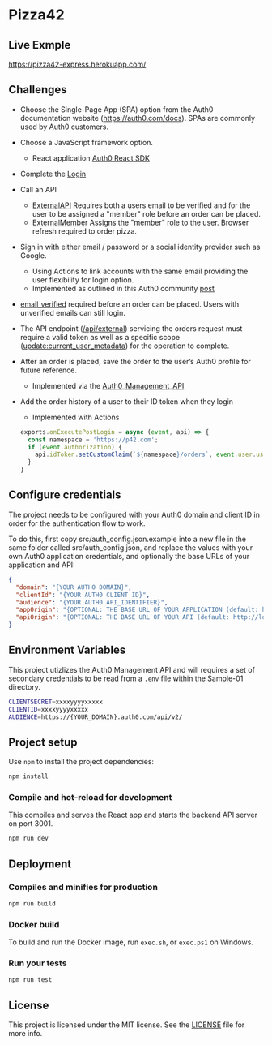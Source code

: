 # Pizza42 

## Live Exmple
<https://pizza42-express.herokuapp.com/>

## Challenges 
- Choose the Single-Page App (SPA) option from the Auth0 documentation website
(https://auth0.com/docs). SPAs are commonly used by Auth0 customers.
- Choose a JavaScript framework option. 
    - React application [Auth0 React SDK](https://github.com/auth0/auth0-react)
- Complete the [Login](https://github.com/arneff/auth0-react-samples/blob/d1027816292860a8908422da29cb50eb4a4177b6/Sample-01/src/components/NavBar.js#L85-L94) 
- Call an API 
    - [ExternalAPI](https://github.com/arneff/auth0-react-samples/blob/master/Sample-01/src/views/ExternalApi.js) Requires both a users email to be verified and for the user to be assigned a "member" role before an order can be placed.
    - [ExternalMember](https://github.com/arneff/auth0-react-samples/blob/master/Sample-01/src/views/ExternalMember.js) Assigns the "member" role to the user. Browser refresh required to order pizza.
- Sign in with either email / password or a social identity provider such as Google.
    - Using Actions to link accounts with the same email providing the user flexibility for login option.
    - Implemented as outlined in this Auth0 community [post](https://community.auth0.com/t/account-linking-through-actions/68940/3)
- [email_verified](https://github.com/arneff/auth0-react-samples/blob/d1027816292860a8908422da29cb50eb4a4177b6/Sample-01/src/views/ExternalApi.js#L170-L172) required before an order can be placed. Users with unverified emails can still login.
- The API endpoint ([/api/external](https://github.com/arneff/auth0-react-samples/blob/d1027816292860a8908422da29cb50eb4a4177b6/Sample-01/api-server.js#L104)) servicing the orders request must require a valid token as well as a specific scope ([update:current_user_metadata](https://github.com/arneff/auth0-react-samples/blob/d1027816292860a8908422da29cb50eb4a4177b6/Sample-01/api-server.js#L45)) for the operation to complete.
- After an order is placed, save the order to the user’s Auth0 profile for future reference.
    - Implemented via the [Auth0_Management_API](https://github.com/arneff/auth0-react-samples/blob/d1027816292860a8908422da29cb50eb4a4177b6/Sample-01/api-server.js#L133-L174)
- Add the order history of a user to their ID token when they login
    - Implemented with Actions

    ```javascript
    exports.onExecutePostLogin = async (event, api) => {
      const namespace = 'https://p42.com';
      if (event.authorization) {
        api.idToken.setCustomClaim(`${namespace}/orders`, event.user.user_metadata);
      }
    }
    ```

## Configure credentials
The project needs to be configured with your Auth0 domain and client ID in order for the authentication flow to work.

To do this, first copy src/auth_config.json.example into a new file in the same folder called src/auth_config.json, and replace the values with your own Auth0 application credentials, and optionally the base URLs of your application and API:

```JSON
{
  "domain": "{YOUR AUTH0 DOMAIN}",
  "clientId": "{YOUR AUTH0 CLIENT ID}",
  "audience": "{YOUR AUTH0 API_IDENTIFIER}",
  "appOrigin": "{OPTIONAL: THE BASE URL OF YOUR APPLICATION (default: http://localhost:3000)}",
  "apiOrigin": "{OPTIONAL: THE BASE URL OF YOUR API (default: http://localhost:3001)}"
}
```

## Environment Variables
This project utizlizes the Auth0 Management API and will requires a set of secondary credentials to be read from a ```.env``` file within the Sample-01 directory.
```bash
CLIENTSECRET=xxxxyyyyxxxxx
CLIENTID=xxxxyyyyxxxxx
AUDIENCE=https://{YOUR_DOMAIN}.auth0.com/api/v2/
```

## Project setup

Use `npm` to install the project dependencies:

```bash
npm install
```

### Compile and hot-reload for development

This compiles and serves the React app and starts the backend API server on port 3001.

```bash
npm run dev
```

## Deployment

### Compiles and minifies for production

```bash
npm run build
```

### Docker build

To build and run the Docker image, run `exec.sh`, or `exec.ps1` on Windows.

### Run your tests

```bash
npm run test
```



## License

This project is licensed under the MIT license. See the [LICENSE](../LICENSE) file for more info.
